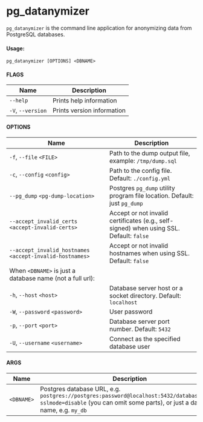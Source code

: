 # pg_datanymizer

`pg_datanymizer` is the command line application for anonymizing data from PostgreSQL databases.

#### Usage:

```
pg_datanymizer [OPTIONS] <DBNAME>
```

#### FLAGS

| Name              | Description 
|---                |---          
| `--help`          | Prints help information
| `-V`, `--version` | Prints version information

#### OPTIONS

| Name                                                      | Description
|---                                                        |---  
| `-f`, `--file` `<FILE>`                                   | Path to the dump output file, example: `/tmp/dump.sql`
| `-c`, `--config` `<config>`                               | Path to the config file. Default: `./config.yml`
| `--pg_dump` `<pg-dump-location>`                          | Postgres `pg_dump` utility program file location. Default: just `pg_dump`
| `--accept_invalid_certs` `<accept-invalid-certs>`         | Accept or not invalid certificates (e.g., self-signed) when using SSL. Default: `false` 
| `--accept_invalid_hostnames` `<accept-invalid-hostnames>` | Accept or not invalid hostnames when using SSL. Default: `false`
| When `<DBNAME>` is just a database name (not a full url):
| `-h`, `--host` `<host>`                                   | Database server host or a socket directory. Default: `localhost`
| `-W`, `--password` `<password>`                           | User password
| `-p`, `--port` `<port>`                                   | Database server port number. Default: `5432`
| `-U`, `--username` `<username>`                           | Connect as the specified database user

#### ARGS

| Name       | Description
|---         |---  
| `<DBNAME>` | Postgres database URL, e.g. `postgres://postgres:password@localhost:5432/database_name?sslmode=disable` (you can omit some parts), or just a database name, e.g. `my_db`  

